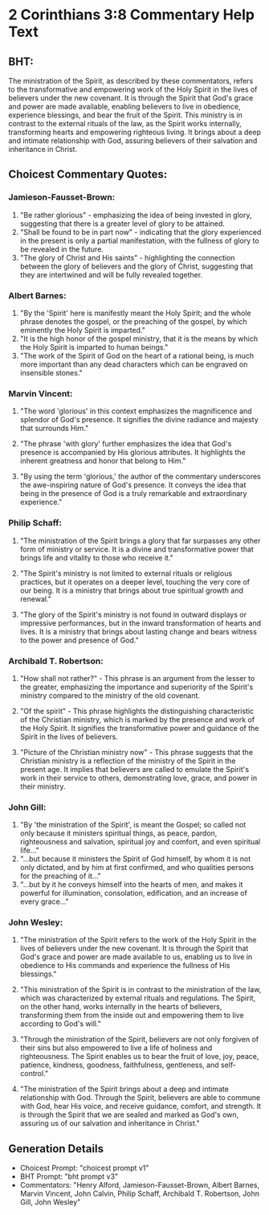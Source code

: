 # 2 Corinthians 3:8 Commentary Help Text

## BHT:
The ministration of the Spirit, as described by these commentators, refers to the transformative and empowering work of the Holy Spirit in the lives of believers under the new covenant. It is through the Spirit that God's grace and power are made available, enabling believers to live in obedience, experience blessings, and bear the fruit of the Spirit. This ministry is in contrast to the external rituals of the law, as the Spirit works internally, transforming hearts and empowering righteous living. It brings about a deep and intimate relationship with God, assuring believers of their salvation and inheritance in Christ.

## Choicest Commentary Quotes:
### Jamieson-Fausset-Brown:
1. "Be rather glorious" - emphasizing the idea of being invested in glory, suggesting that there is a greater level of glory to be attained.
2. "Shall be found to be in part now" - indicating that the glory experienced in the present is only a partial manifestation, with the fullness of glory to be revealed in the future.
3. "The glory of Christ and His saints" - highlighting the connection between the glory of believers and the glory of Christ, suggesting that they are intertwined and will be fully revealed together.

### Albert Barnes:
1. "By the 'Spirit' here is manifestly meant the Holy Spirit; and the whole phrase denotes the gospel, or the preaching of the gospel, by which eminently the Holy Spirit is imparted."
2. "It is the high honor of the gospel ministry, that it is the means by which the Holy Spirit is imparted to human beings."
3. "The work of the Spirit of God on the heart of a rational being, is much more important than any dead characters which can be engraved on insensible stones."

### Marvin Vincent:
1. "The word 'glorious' in this context emphasizes the magnificence and splendor of God's presence. It signifies the divine radiance and majesty that surrounds Him."

2. "The phrase 'with glory' further emphasizes the idea that God's presence is accompanied by His glorious attributes. It highlights the inherent greatness and honor that belong to Him."

3. "By using the term 'glorious,' the author of the commentary underscores the awe-inspiring nature of God's presence. It conveys the idea that being in the presence of God is a truly remarkable and extraordinary experience."

### Philip Schaff:
1. "The ministration of the Spirit brings a glory that far surpasses any other form of ministry or service. It is a divine and transformative power that brings life and vitality to those who receive it." 

2. "The Spirit's ministry is not limited to external rituals or religious practices, but it operates on a deeper level, touching the very core of our being. It is a ministry that brings about true spiritual growth and renewal." 

3. "The glory of the Spirit's ministry is not found in outward displays or impressive performances, but in the inward transformation of hearts and lives. It is a ministry that brings about lasting change and bears witness to the power and presence of God."

### Archibald T. Robertson:
1. "How shall not rather?" - This phrase is an argument from the lesser to the greater, emphasizing the importance and superiority of the Spirit's ministry compared to the ministry of the old covenant. 

2. "Of the spirit" - This phrase highlights the distinguishing characteristic of the Christian ministry, which is marked by the presence and work of the Holy Spirit. It signifies the transformative power and guidance of the Spirit in the lives of believers.

3. "Picture of the Christian ministry now" - This phrase suggests that the Christian ministry is a reflection of the ministry of the Spirit in the present age. It implies that believers are called to emulate the Spirit's work in their service to others, demonstrating love, grace, and power in their ministry.

### John Gill:
1. "By 'the ministration of the Spirit', is meant the Gospel; so called not only because it ministers spiritual things, as peace, pardon, righteousness and salvation, spiritual joy and comfort, and even spiritual life..."
2. "...but because it ministers the Spirit of God himself, by whom it is not only dictated, and by him at first confirmed, and who qualities persons for the preaching of it..."
3. "...but by it he conveys himself into the hearts of men, and makes it powerful for illumination, consolation, edification, and an increase of every grace..."

### John Wesley:
1. "The ministration of the Spirit refers to the work of the Holy Spirit in the lives of believers under the new covenant. It is through the Spirit that God's grace and power are made available to us, enabling us to live in obedience to His commands and experience the fullness of His blessings."

2. "This ministration of the Spirit is in contrast to the ministration of the law, which was characterized by external rituals and regulations. The Spirit, on the other hand, works internally in the hearts of believers, transforming them from the inside out and empowering them to live according to God's will."

3. "Through the ministration of the Spirit, believers are not only forgiven of their sins but also empowered to live a life of holiness and righteousness. The Spirit enables us to bear the fruit of love, joy, peace, patience, kindness, goodness, faithfulness, gentleness, and self-control."

4. "The ministration of the Spirit brings about a deep and intimate relationship with God. Through the Spirit, believers are able to commune with God, hear His voice, and receive guidance, comfort, and strength. It is through the Spirit that we are sealed and marked as God's own, assuring us of our salvation and inheritance in Christ."


## Generation Details
- Choicest Prompt: "choicest prompt v1"
- BHT Prompt: "bht prompt v3"
- Commentators: "Henry Alford, Jamieson-Fausset-Brown, Albert Barnes, Marvin Vincent, John Calvin, Philip Schaff, Archibald T. Robertson, John Gill, John Wesley"
